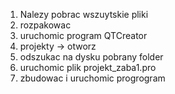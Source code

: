 1. Nalezy pobrac wszuytskie pliki
2. rozpakowac
3. uruchomic program QTCreator
4. projekty -> otworz
5. odszukac na dysku pobrany folder
6. uruchomic plik projekt_zaba1.pro
7. zbudowac i uruchomic progrogram
